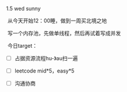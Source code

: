 1.5 wed sunny

​	从今天开始12：00睡，做到一周买北境之地

​	写一个内存池，先做单线程，然后再试着写成并发

​	今日target：

- [ ] 占据资源流程hu-》au扫一遍
	
- [ ] leetcode mid*5，easy\*5

- [ ] 沟通协商